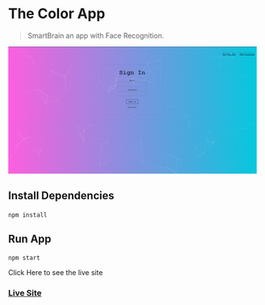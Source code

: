 # The Color App

>SmartBrain an app with Face Recognition.

![SMARTBRAIN](smartbrain.png)

## Install Dependencies
```
npm install
```

## Run App
```
npm start
```

Click Here to see the live site
### [Live Site](https://smartbrain-dd48be.netlify.app/)


